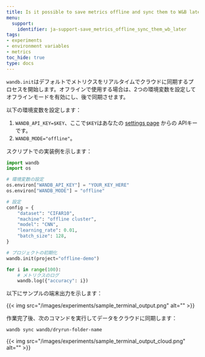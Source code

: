 ```yaml
---
title: Is it possible to save metrics offline and sync them to W&B later?
menu:
  support:
    identifier: ja-support-save_metrics_offline_sync_them_wb_later
tags:
- experiments
- environment variables
- metrics
toc_hide: true
type: docs
---
```


`wandb.init`はデフォルトでメトリクスをリアルタイムでクラウドに同期するプロセスを開始します。オフラインで使用する場合は、2つの環境変数を設定してオフラインモードを有効にし、後で同期させます。

以下の環境変数を設定します：

1. `WANDB_API_KEY=$KEY`、ここで`$KEY`はあなたの [settings page](https://app.wandb.ai/settings) からの APIキー です。
2. `WANDB_MODE="offline"`。

スクリプトでの実装例を示します：

```python
import wandb
import os

# 環境変数の設定
os.environ["WANDB_API_KEY"] = "YOUR_KEY_HERE"
os.environ["WANDB_MODE"] = "offline"

# 設定
config = {
    "dataset": "CIFAR10",
    "machine": "offline cluster",
    "model": "CNN",
    "learning_rate": 0.01,
    "batch_size": 128,
}

# プロジェクトの初期化
wandb.init(project="offline-demo")

for i in range(100):
    # メトリクスのログ
    wandb.log({"accuracy": i})
```

以下にサンプルの端末出力を示します：

{{< img src="/images/experiments/sample_terminal_output.png" alt="" >}}

作業完了後、次のコマンドを実行してデータをクラウドに同期します：

```shell
wandb sync wandb/dryrun-folder-name
```

{{< img src="/images/experiments/sample_terminal_output_cloud.png" alt="" >}}